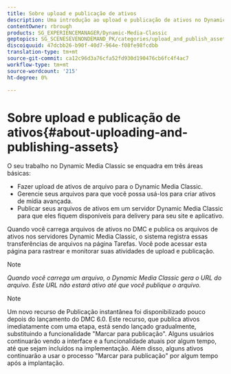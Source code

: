 ```yaml
---
title: Sobre upload e publicação de ativos
description: Uma introdução ao upload e publicação de ativos no Dynamic Media Classic.
contentOwner: rbrough
products: SG_EXPERIENCEMANAGER/Dynamic-Media-Classic
geptopics: SG_SCENESEVENONDEMAND_PK/categories/upload_and_publish_assets
discoiquuid: 47dcbb26-b90f-40d7-964e-f08fe98fcdbb
translation-type: tm+mt
source-git-commit: ca12c96d3a76cfa52fd930d190476cb6fc4f4ac7
workflow-type: tm+mt
source-wordcount: '215'
ht-degree: 0%

---
```



# Sobre upload e publicação de ativos{#about-uploading-and-publishing-assets}

O seu trabalho no Dynamic Media Classic se enquadra em três áreas básicas:

* Fazer upload de ativos de arquivo para o Dynamic Media Classic.
* Gerencie seus arquivos para que você possa usá-los para criar ativos de mídia avançada.
* Publicar seus arquivos de ativos em um servidor Dynamic Media Classic para que eles fiquem disponíveis para delivery para seu site e aplicativo.

Quando você carrega arquivos de ativos no DMC e publica os arquivos de ativos nos servidores Dynamic Media Classic, o sistema registra essas transferências de arquivos na página Tarefas. Você pode acessar esta página para rastrear e monitorar suas atividades de upload e publicação.

>[!NOTE]
>
>*Quando você carrega um arquivo, o Dynamic Media Classic gera o URL do arquivo. Este URL não estará ativo até que você publique o arquivo.*

>[!NOTE]
>
>Um novo recurso de Publicação instantânea foi disponibilizado pouco depois do lançamento do DMC 6.0. Este recurso, que publica ativos imediatamente com uma etapa, está sendo lançado gradualmente, substituindo a funcionalidade &quot;Marcar para publicação&quot;. Alguns usuários continuarão vendo a interface e a funcionalidade atuais por algum tempo, até que sejam incluídos na implementação. Além disso, alguns ativos continuarão a usar o processo &quot;Marcar para publicação&quot; por algum tempo após a implantação.
